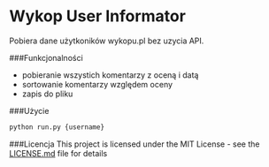 # Wykop User Informator

Pobiera dane użytkoników wykopu.pl bez uzycia API.

###Funkcjonalności
- pobieranie wszystich komentarzy z oceną i datą
- sortowanie komentarzy względem oceny
- zapis do pliku

###Użycie

```bash
python run.py {username}
```

###Licencja
This project is licensed under the MIT License - see the [LICENSE.md](LICENSE.md) file for details

